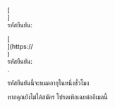 [<br host>]<br action>รหัสยืนยัน:<br code>

[<br host>](https://<br host>)<br action>รหัสยืนยัน:<br code>.

รหัสยืนยันนี้จะหมดอายุในหนึ่งชั่วโมง

หากคุณยังไม่ได้สมัคร โปรดเพิกเฉยต่ออีเมลนี้